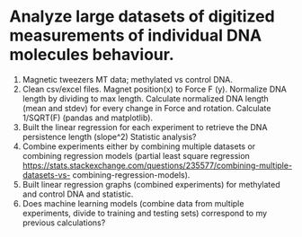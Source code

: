 # Analyze large datasets of digitized measurements of individual DNA molecules behaviour. 

1. Magnetic tweezers MT data; methylated vs control DNA.
2. Clean csv/excel files. Magnet position(x) to Force F (y). Normalize DNA length by dividing to max
length. Calculate normalized DNA length (mean and stdev) for every change in Force and
rotation. Calculate 1/SQRT(F) (pandas and matplotlib).
3. Built the linear regression for each experiment to retrieve the DNA persistence length (slope^2)
Statistic analysis?
4. Combine experiments either by combining multiple datasets or combining regression models
(partial least square regression https://stats.stackexchange.com/questions/235577/combining-multiple-datasets-vs-
combining-regression-models).
5. Built linear regression graphs (combined experiments) for methylated and control DNA and
statistic.
6. Does machine learning models (combine data from multiple experiments, divide to training and
testing sets) correspond to my previous calculations?
